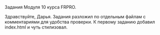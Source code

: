 Задания Модуля 10 курса FRPRO.

Здравствуйте, Дарья. 
Задания разложил по отдельным файлам с комментариями для удобства проверки. 
К первому заданию добавил index.html и чуть стилизовал.